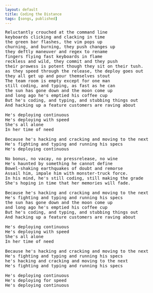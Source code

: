```yaml
---
layout: default
title: Coding the Distance
tags: [songs, published]
---
```


<pre>
Reluctantly crouched at the command line
keyboards clicking and clacking in time
the green bar flashes, the vim pops up
churning, and burning, they push changes up
they deftly maneuver and regex to rename
fingers flying fast keyboards in flame
reckless and wild, they commit and they push
their prowess is potent though they sit on their tush.
as they speed through the release, the deploy goes out
they all get up and pour themselves stout
The team room is empty except for one man
still coding, and typing, as fast as he can
the sun has gone down and the moon come up
and long ago he's emptied his coffee cup
But he's coding, and typing, and stubbing things out
And hacking up a feature customers are raving about

He's deploying continuous
He's deploying with speed
She's all alone
In her time of need

Because he's hacking and cracking and moving to the next
He's fighting and typing and running his specs
He's deploying continuous

No bonus, no vacay, no pressrelease, no wine
He's haunted by something he cannot define
Bowel-shaking earthquakes of doubt and remorse
Assail him, impale him with monster-truck force.
In his mind, he's still coding, still making the grade
She's hoping in time that her memories will fade.

Because he's hacking and cracking and moving to the next
He's fighting and typing and running his specs
the sun has gone down and the moon come up
and long ago he's emptied his coffee cup
But he's coding, and typing, and stubbing things out
And hacking up a feature customers are raving about

He's deploying continuous
He's deploying with speed
She's all alone
In her time of need

Because he's hacking and cracking and moving to the next
He's fighting and typing and running his specs
he's hacking and cracking and moving to the next
He's fighting and typing and running his specs

He's deploying continuous
He's deploying for speed
He's deploying continuous
</pre>
